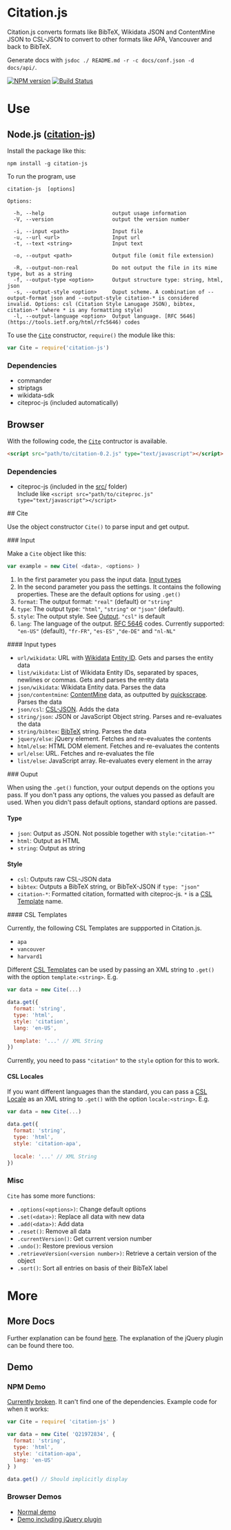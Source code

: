 # Citation.js

Citation.js converts formats like BibTeX, Wikidata JSON and ContentMine JSON to CSL-JSON to convert to other formats like APA, Vancouver and back to BibTeX.

Generate docs with `jsdoc ./ README.md -r -c docs/conf.json -d docs/api/`.

[![NPM version](https://img.shields.io/npm/v/citation-js.svg)](https://www.npmjs.org/package/citation-js)
[![Build Status](https://travis-ci.org/larsgw/citation.js.svg?branch=master)](https://travis-ci.org/larsgw/citation.js)

# Use

## Node.js ([citation-js](https://www.npmjs.org/package/citation-js))

Install the package like this:

    npm install -g citation-js

To run the program, use

    citation-js  [options]

    Options:

      -h, --help                      output usage information
      -V, --version                   output the version number
      
      -i, --input <path>              Input file
      -u, --url <url>                 Input url
      -t, --text <string>             Input text
      
      -o, --output <path>             Output file (omit file extension)
      
      -R, --output-non-real           Do not output the file in its mime type, but as a string
      -f, --output-type <option>      Output structure type: string, html, json
      -s, --output-style <option>     Ouput scheme. A combination of --output-format json and --output-style citation-* is considered invalid. Options: csl (Citation Style Lanugage JSON), bibtex, citation-* (where * is any formatting style)
      -l, --output-language <option>  Output language. [RFC 5646](https://tools.ietf.org/html/rfc5646) codes

To use the [`Cite`](#Cite) constructor, `require()` the module like this:

```js
var Cite = require('citation-js')
```

### Dependencies

* commander
* striptags
* wikidata-sdk
* citeproc-js (included automatically)

## Browser

With the following code, the [`Cite`](#Cite) contructor is available.

```html
<script src="path/to/citation-0.2.js" type="text/javascript"></script>
```

### Dependencies

* citeproc-js (included in the [src/](https://github.com/larsgw/citation.js/tree/master/src) folder)  
Include like `<script src="path/to/citeproc.js" type="text/javascript"></script>`

<a name="Cite">
## Cite
</a>

Use the object constructor `Cite()` to parse input and get output.

<a name="input">
### Input
</a>

Make a `Cite` object like this:

```js
var example = new Cite( <data>, <options> )
```

1. In the first parameter you pass the input data. [Input types](#input_type)
2. In the second parameter you pass the settings. It contains the following properties. These are the default options for using `.get()`
  1. `format`: The output format: `"real"` (default) or `"string"`
  2. `type`: The output type: `"html"`, `"string"` or `"json"` (default).
  3. `style`: The output style. See [Output](#output). `"csl"` is default
  4. `lang`: The language of the output. [RFC 5646](https://tools.ietf.org/html/rfc5646) codes. Currently supported: `"en-US"` (default), `"fr-FR"`, `"es-ES"` ,`"de-DE"` and `"nl-NL"`

<a name="input_type">
#### Input types
</a>

* `url/wikidata`: URL with [Wikidata](https://www.wikidata.org/) [Entity ID](https://www.wikidata.org/wiki/Wikidata:Glossary#Entities.2C_items.2C_properties_and_queries). Gets and parses the entity data
* `list/wikidata`: List of Wikidata Entity IDs, separated by spaces, newlines or commas. Gets and parses the entity data
* `json/wikidata`: Wikidata Entity data. Parses the data
* `json/contentmine`: [ContentMine](http://contentmine.org/) data, as outputted by [quickscrape](https://github.com/ContentMine/quickscrape). Parses the data
* `json/csl`: [CSL-JSON](https://github.com/citation-style-language/schema#csl-json-schema). Adds the data
* `string/json`: JSON or JavaScript Object string. Parses and re-evaluates the data
* `string/bibtex`: [BibTeX](http://www.bibtex.org/) string. Parses the data
* `jquery/else`: jQuery element. Fetches and re-evaluates the contents
* `html/else`: HTML DOM element. Fetches and re-evaluates the contents
* `url/else`: URL. Fetches and re-evaluates the file
* `list/else`: JavaScript array. Re-evaluates every element in the array

<a name="output">
### Ouput
</a>

When using the `.get()` function, your output depends on the options you pass. If you don't pass any options, the values you passed as default are used. When you didn't pass default options, standard options are passed.

#### Type

* `json`: Output as JSON. Not possible together with `style:"citation-*"`
* `html`: Output as HTML
* `string`: Output as string

#### Style

* `csl`: Outputs raw CSL-JSON data
* `bibtex`: Outputs a BibTeX string, or BibTeX-JSON if `type: "json"`
* `citation-*`: Formatted citation, formatted with citeproc-js. `*` is a [CSL Template](#csl_templates) name.

<a name="csl_templates">
#### CSL Templates
</a>

Currently, the following CSL Templates are suppported in Citation.js.

* `apa`
* `vancouver`
* `harvard1`

Different [CSL Templates](https://github.com/citation-style-language/styles) can be used by passing an XML string to `.get()` with the option `template:<string>`. E.g.

```js
var data = new Cite(...)

data.get({
  format: 'string',
  type: 'html',
  style: 'citation',
  lang: 'en-US',
  
  template: '...' // XML String
})
```

Currently, you need to pass `"citation"` to the `style` option for this to work.

#### CSL Locales

If you want different languages than the standard, you can pass a [CSL Locale](https://github.com/citation-style-language/locales) as an XML string to `.get()` with the option `locale:<string>`. E.g.

```js
var data = new Cite(...)

data.get({
  format: 'string',
  type: 'html',
  style: 'citation-apa',
  
  locale: '...' // XML String
})
```

### Misc

`Cite` has some more functions:

* `.options(<options>)`: Change default options
* `.set(<data>)`: Replace all data with new data
* `.add(<data>)`: Add data
* `.reset()`: Remove all data
* `.currentVersion()`: Get current version number
* `.undo()`: Restore previous version
* `.retrieveVersion(<version number>)`: Retrieve a certain version of the object
* `.sort()`: Sort all entries on basis of their BibTeX label

# More

## More Docs
Further explanation can be found [here](https://larsgw.github.io/citation.js/api/). The explanation of the jQuery plugin can be found there too.

## Demo

### NPM Demo

[Currently broken](https://runkit.com/npm/citation-js). It can't find one of the dependencies. Example code for when it works:

```js
var Cite = require( 'citation-js' )

var data = new Cite( 'Q21972834', {
  format: 'string',
  type: 'html',
  style: 'citation-apa',
  lang: 'en-US'
} )

data.get() // Should implicitly display
```

### Browser Demos

* [Normal demo](https://larsgw.github.io/citation.js/demo/demo.html)
* [Demo including jQuery plugin](https://larsgw.github.io/citation.js/demo/jquery.html)